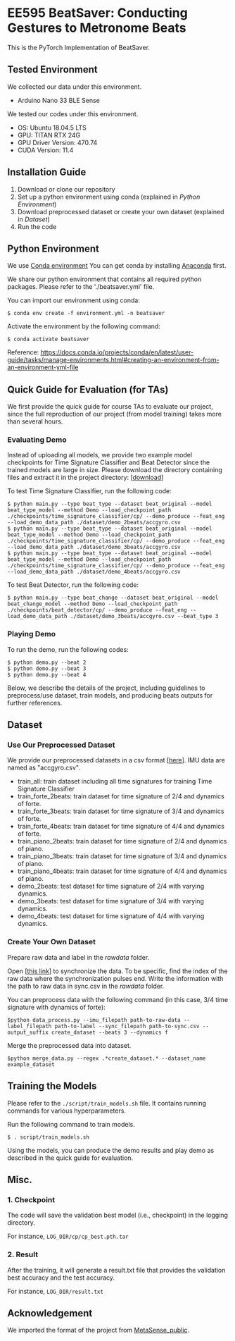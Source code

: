 # EE595 BeatSaver: Conducting Gestures to Metronome Beats
This is the PyTorch Implementation of BeatSaver. 

## Tested Environment
We collected our data under this environment. 
- Arduino Nano 33 BLE Sense

We tested our codes under this environment.
- OS: Ubuntu 18.04.5 LTS
- GPU: TITAN RTX 24G
- GPU Driver Version: 470.74
- CUDA Version: 11.4

## Installation Guide
1. Download or clone our repository
2. Set up a python environment using conda (explained in *Python Environment*)
3. Download preprocessed dataset or create your own dataset (explained in *Dataset*)
4. Run the code

## Python Environment
We use [Conda environment](https://docs.conda.io/)
You can get conda by installing [Anaconda](https://www.anaconda.com/) first.

We share our python environment that contains all required python packages. Please refer to the './beatsaver.yml' file.

You can import our environment using conda:

    $ conda env create -f environment.yml -n beatsaver
    
Activate the environment by the following command:

    $ conda activate beatsaver
   
Reference: https://docs.conda.io/projects/conda/en/latest/user-guide/tasks/manage-environments.html#creating-an-environment-from-an-environment-yml-file

## Quick Guide for Evaluation (for TAs)
We first provide the quick guide for course TAs to evaluate our project, since the full reproduction of our project (from model training) takes more than several hours. 


### Evaluating Demo

Instead of uploading all models, we provide two example model checkpoints for Time Signature Classifier and Beat Detector since the trained models are large in size. Please download the directory containing files and extract it in the project directory: [[download](https://drive.google.com/file/d/1HkcW_KWUMJodKP3V-QmiXAV9oRYl5dBx/view?usp=sharing)]

To test Time Signature Classifier, run the following code:

    $ python main.py --type beat_type --dataset beat_original --model beat_type_model --method Demo --load_checkpoint_path  ./checkpoints/time_signature_classifier/cp/ --demo_produce --feat_eng --load_demo_data_path ./dataset/demo_2beats/accgyro.csv
    $ python main.py --type beat_type --dataset beat_original --model beat_type_model --method Demo --load_checkpoint_path  ./checkpoints/time_signature_classifier/cp/ --demo_produce --feat_eng --load_demo_data_path ./dataset/demo_3beats/accgyro.csv
    $ python main.py --type beat_type --dataset beat_original --model beat_type_model --method Demo --load_checkpoint_path  ./checkpoints/time_signature_classifier/cp/ --demo_produce --feat_eng --load_demo_data_path ./dataset/demo_4beats/accgyro.csv
    
To test Beat Detector, run the following code:

    $ python main.py --type beat_change --dataset beat_original --model beat_change_model --method Demo --load_checkpoint_path ./checkpoints/beat_detector/cp/ --demo_produce --feat_eng --load_demo_data_path ./dataset/demo_3beats/accgyro.csv --beat_type 3

### Playing Demo

To run the demo, run the following codes:

    $ python demo.py --beat 2
    $ python demo.py --beat 3
    $ python demo.py --beat 4

Below, we describe the details of the project, including guidelines to preprocess/use dataset, train models, and producing beats outputs for further references.

## Dataset

### Use Our Preprocessed Dataset
We provide our preprocessed datasets in a csv format [[here](https://github.com/elianakim/EE595_BeatSaver/tree/main/dataset)]. 
IMU data are named as "accgyro.csv".
* train_all: train dataset including all time signatures for training Time Signature Classifier
* train_forte_2beats: train dataset for time signature of 2/4 and dynamics of forte.
* train_forte_3beats: train dataset for time signature of 3/4 and dynamics of forte.
* train_forte_4beats: train dataset for time signature of 4/4 and dynamics of forte.
* train_piano_2beats: train dataset for time signature of 2/4 and dynamics of piano.
* train_piano_3beats: train dataset for time signature of 3/4 and dynamics of piano.
* train_piano_4beats: train dataset for time signature of 4/4 and dynamics of piano.
* demo_2beats: test dataset for time signature of 2/4 with varying dynamics.
* demo_3beats: test dataset for time signature of 3/4 with varying dynamics.
* demo_4beats: test dataset for time signature of 4/4 with varying dynamics.

### Create Your Own Dataset

Prepare raw data and label in the *rawdata* folder. 

Open [[this link](https://colab.research.google.com/drive/11zmhghSF33tl8GBEkA5091RSE1tDs3Ov?usp=sharing)] to synchronize the data. To be specific, find the index of the raw data where the synchronization pulses end. Write the information with the path to raw data in sync.csv in the *rawdata* folder.

You can preprocess data with the following command (in this case, 3/4 time signature with dynamics of forte):
    
    $python data_process.py --imu_filepath path-to-raw-data --label_filepath path-to-label --sync_filepath path-to-sync.csv --output_suffix create_dataset --beats 3 --dynamics f

Merge the preprocessed data into dataset. 

    $python merge_data.py --regex .*create_dataset.* --dataset_name example_dataset

## Training the Models
Please refer to the `./script/train_models.sh` file. It contains running commands for various hyperparameters.

Run the following command to train models. 

    $ . script/train_models.sh
    
Using the models, you can produce the demo results and play demo as described in the quick guide for evaluation.

## Misc.
### 1. Checkpoint
The code will save the validation best model (i.e., checkpoint) in the logging directory.

For instance, `LOG_DIR/cp/cp_best.pth.tar`

### 2. Result
After the training, it will generate a result.txt file that provides the validation best accuracy and the test accuracy.
 
For instance, `LOG_DIR/result.txt`

## Acknowledgement
We imported the format of the project from [MetaSense_public](https://github.com/TaesikGong/MetaSense_public).
